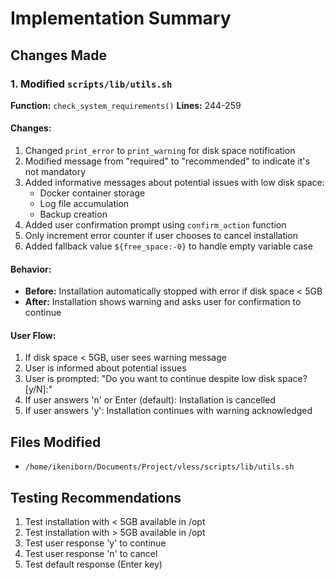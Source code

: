 # Implementation Summary

## Changes Made

### 1. Modified `scripts/lib/utils.sh`

**Function:** `check_system_requirements()`
**Lines:** 244-259

#### Changes:
1. Changed `print_error` to `print_warning` for disk space notification
2. Modified message from "required" to "recommended" to indicate it's not mandatory
3. Added informative messages about potential issues with low disk space:
   - Docker container storage
   - Log file accumulation
   - Backup creation
4. Added user confirmation prompt using `confirm_action` function
5. Only increment error counter if user chooses to cancel installation
6. Added fallback value `${free_space:-0}` to handle empty variable case

#### Behavior:
- **Before:** Installation automatically stopped with error if disk space < 5GB
- **After:** Installation shows warning and asks user for confirmation to continue

#### User Flow:
1. If disk space < 5GB, user sees warning message
2. User is informed about potential issues
3. User is prompted: "Do you want to continue despite low disk space? [y/N]:"
4. If user answers 'n' or Enter (default): Installation is cancelled
5. If user answers 'y': Installation continues with warning acknowledged

## Files Modified
- `/home/ikeniborn/Documents/Project/vless/scripts/lib/utils.sh`

## Testing Recommendations
1. Test installation with < 5GB available in /opt
2. Test installation with > 5GB available in /opt
3. Test user response 'y' to continue
4. Test user response 'n' to cancel
5. Test default response (Enter key)